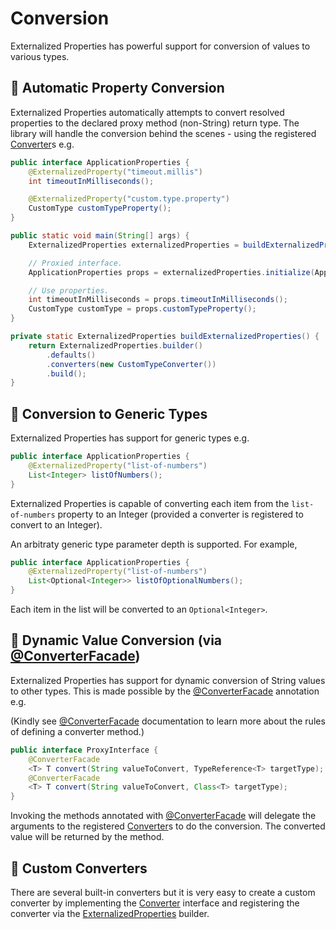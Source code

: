 # Conversion

Externalized Properties has powerful support for conversion of values to various types.

## 🌟 Automatic Property Conversion

Externalized Properties automatically attempts to convert resolved properties to the declared proxy method (non-String) return type. The library will handle the conversion behind the scenes - using the registered [Converter](../core/src/main/java/io/github/joeljeremy7/externalizedproperties/core/Converter.java)s e.g.

```java
public interface ApplicationProperties {
    @ExternalizedProperty("timeout.millis")
    int timeoutInMilliseconds();

    @ExternalizedProperty("custom.type.property")
    CustomType customTypeProperty();
}

public static void main(String[] args) {
    ExternalizedProperties externalizedProperties = buildExternalizedProperties();

    // Proxied interface.
    ApplicationProperties props = externalizedProperties.initialize(ApplicationProperties.class);

    // Use properties.
    int timeoutInMilliseconds = props.timeoutInMilliseconds();
    CustomType customType = props.customTypeProperty();
}

private static ExternalizedProperties buildExternalizedProperties() {
    return ExternalizedProperties.builder()
        .defaults()
        .converters(new CustomTypeConverter())
        .build();
}
```

## 🌟 Conversion to Generic Types

Externalized Properties has support for generic types e.g.

```java
public interface ApplicationProperties {
    @ExternalizedProperty("list-of-numbers")
    List<Integer> listOfNumbers();
}
```

Externalized Properties is capable of converting each item from the `list-of-numbers` property to an Integer (provided a converter is registered to convert to an Integer).

An arbitraty generic type parameter depth is supported. For example,

```java
public interface ApplicationProperties {
    @ExternalizedProperty("list-of-numbers")
    List<Optional<Integer>> listOfOptionalNumbers();
}
```

Each item in the list will be converted to an `Optional<Integer>`.

## 🌟 Dynamic Value Conversion (via [@ConverterFacade](../core/src/main/java/io/github/joeljeremy7/externalizedproperties/core/ConverterFacade.java))

Externalized Properties has support for dynamic conversion of String values to other types. This is made possible by the [@ConverterFacade](../core/src/main/java/io/github/joeljeremy7/externalizedproperties/core/ConverterFacade.java) annotation e.g.

(Kindly see [@ConverterFacade](../core/src/main/java/io/github/joeljeremy7/externalizedproperties/core/ConverterFacade.java) documentation to learn more about the rules of defining a converter method.)

```java
public interface ProxyInterface {
    @ConverterFacade
    <T> T convert(String valueToConvert, TypeReference<T> targetType);
    @ConverterFacade
    <T> T convert(String valueToConvert, Class<T> targetType);
}
```

Invoking the methods annotated with [@ConverterFacade](../core/src/main/java/io/github/joeljeremy7/externalizedproperties/core/ConverterFacade.java) will delegate the arguments to the registered [Converter](../core/src/main/java/io/github/joeljeremy7/externalizedproperties/core/Converter.java)s to do the conversion. The converted value will be returned by the method.

## 🚀 Custom Converters

There are several built-in converters but it is very easy to create a custom converter by implementing the [Converter](../core/src/main/java/io/github/joeljeremy7/externalizedproperties/core/Converter.java) interface and registering the converter via the [ExternalizedProperties](../core/src/main/java/io/github/joeljeremy7/externalizedproperties/core/ExternalizedProperties.java) builder.
